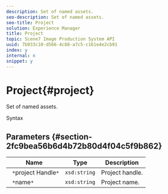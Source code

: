 ```yaml
---
description: Set of named assets.
seo-description: Set of named assets.
seo-title: Project
solution: Experience Manager
title: Project
topic: Scene7 Image Production System API
uuid: 7b933c10-d566-4c88-a7c5-c161e4e2cb91
index: y
internal: n
snippet: y
---
```


# Project{#project}

Set of named assets.

 Syntax 

## Parameters {#section-2fc9bea56b6d4b72b80d4f04c5f9b862}

|  Name  | Type  | Description  |
|---|---|---|
|  ` *`project Handle`*`  | `xsd:string`  | Project handle.  |
|  ` *`name`*`  | `xsd:string`  | Project name.  |

